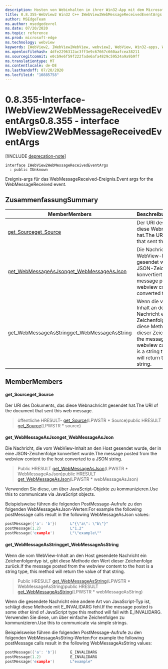 ```yaml
---
description: Hosten von Webinhalten in ihrer Win32-App mit dem Microsoft Edge WebView2-Steuerelement
title: 0.8.355-WebView2 Win32 C++ IWebView2WebMessageReceivedEventArgs
author: MSEdgeTeam
ms.author: msedgedevrel
ms.date: 07/20/2020
ms.topic: reference
ms.prod: microsoft-edge
ms.technology: webview
keywords: IWebView2, IWebView2WebView, webview2, WebView, Win32-apps, Win32, Edge
ms.openlocfilehash: 4dfe2296312ac3ff3e9c67667c660aafcea38211
ms.sourcegitcommit: e0cb9e6f59f222fade6afa4829c59524a9a9b9ff
ms.translationtype: MT
ms.contentlocale: de-DE
ms.lasthandoff: 07/20/2020
ms.locfileid: "10885758"
---
```

# <span data-ttu-id="fdb66-104">0.8.355-Interface-IWebView2WebMessageReceivedEventArgs</span><span class="sxs-lookup"><span data-stu-id="fdb66-104">0.8.355 - interface IWebView2WebMessageReceivedEventArgs</span></span> 

[!INCLUDE [deprecation-note](../../includes/deprecation-note.md)]

```
interface IWebView2WebMessageReceivedEventArgs
  : public IUnknown
```

<span data-ttu-id="fdb66-105">Ereignis-args für das WebMessageReceived-Ereignis.</span><span class="sxs-lookup"><span data-stu-id="fdb66-105">Event args for the WebMessageReceived event.</span></span>

## <span data-ttu-id="fdb66-106">Zusammenfassung</span><span class="sxs-lookup"><span data-stu-id="fdb66-106">Summary</span></span>

 <span data-ttu-id="fdb66-107">Member</span><span class="sxs-lookup"><span data-stu-id="fdb66-107">Members</span></span>                        | <span data-ttu-id="fdb66-108">Beschreibungen</span><span class="sxs-lookup"><span data-stu-id="fdb66-108">Descriptions</span></span>
--------------------------------|---------------------------------------------
[<span data-ttu-id="fdb66-109">get_Source</span><span class="sxs-lookup"><span data-stu-id="fdb66-109">get_Source</span></span>](#get_source) | <span data-ttu-id="fdb66-110">Der URI des Dokuments, das diese Webnachricht gesendet hat.</span><span class="sxs-lookup"><span data-stu-id="fdb66-110">The URI of the document that sent this web message.</span></span>
[<span data-ttu-id="fdb66-111">get_WebMessageAsJson</span><span class="sxs-lookup"><span data-stu-id="fdb66-111">get_WebMessageAsJson</span></span>](#get_webmessageasjson) | <span data-ttu-id="fdb66-112">Die Nachricht, die vom WebView-Inhalt an den Host gesendet wurde, der in eine JSON-Zeichenfolge konvertiert wurde.</span><span class="sxs-lookup"><span data-stu-id="fdb66-112">The message posted from the webview content to the host converted to a JSON string.</span></span>
[<span data-ttu-id="fdb66-113">get_WebMessageAsString</span><span class="sxs-lookup"><span data-stu-id="fdb66-113">get_WebMessageAsString</span></span>](#get_webmessageasstring) | <span data-ttu-id="fdb66-114">Wenn die vom WebView-Inhalt an den Host gesendete Nachricht ein Zeichenfolgentyp ist, gibt diese Methode den Wert dieser Zeichenfolge zurück.</span><span class="sxs-lookup"><span data-stu-id="fdb66-114">If the message posted from the webview content to the host is a string type, this method will return the value of that string.</span></span>

## <span data-ttu-id="fdb66-115">Member</span><span class="sxs-lookup"><span data-stu-id="fdb66-115">Members</span></span>

#### <span data-ttu-id="fdb66-116">get_Source</span><span class="sxs-lookup"><span data-stu-id="fdb66-116">get_Source</span></span> 

<span data-ttu-id="fdb66-117">Der URI des Dokuments, das diese Webnachricht gesendet hat.</span><span class="sxs-lookup"><span data-stu-id="fdb66-117">The URI of the document that sent this web message.</span></span>

> <span data-ttu-id="fdb66-118">öffentliche HRESULT- [get_Source](#get_source)(LPWSTR \* Source)</span><span class="sxs-lookup"><span data-stu-id="fdb66-118">public HRESULT [get_Source](#get_source)(LPWSTR \* source)</span></span>

#### <span data-ttu-id="fdb66-119">get_WebMessageAsJson</span><span class="sxs-lookup"><span data-stu-id="fdb66-119">get_WebMessageAsJson</span></span> 

<span data-ttu-id="fdb66-120">Die Nachricht, die vom WebView-Inhalt an den Host gesendet wurde, der in eine JSON-Zeichenfolge konvertiert wurde.</span><span class="sxs-lookup"><span data-stu-id="fdb66-120">The message posted from the webview content to the host converted to a JSON string.</span></span>

> <span data-ttu-id="fdb66-121">Public HRESULT [get_WebMessageAsJson](#get_webmessageasjson)(LPWSTR \* WebMessageAsJson)</span><span class="sxs-lookup"><span data-stu-id="fdb66-121">public HRESULT [get_WebMessageAsJson](#get_webmessageasjson)(LPWSTR \* webMessageAsJson)</span></span>

<span data-ttu-id="fdb66-122">Verwenden Sie diese, um über JavaScript-Objekte zu kommunizieren.</span><span class="sxs-lookup"><span data-stu-id="fdb66-122">Use this to communicate via JavaScript objects.</span></span>

<span data-ttu-id="fdb66-123">Beispielsweise führen die folgenden PostMessage-Aufrufe zu den folgenden WebMessageAsJson-Werten:</span><span class="sxs-lookup"><span data-stu-id="fdb66-123">For example the following postMessage calls result in the following WebMessageAsJson values:</span></span>

```cpp
postMessage({'a': 'b'})      L"{\"a\": \"b\"}"
postMessage(1.2)             L"1.2"
postMessage('example')       L"\"example\""
```

#### <span data-ttu-id="fdb66-124">get_WebMessageAsString</span><span class="sxs-lookup"><span data-stu-id="fdb66-124">get_WebMessageAsString</span></span> 

<span data-ttu-id="fdb66-125">Wenn die vom WebView-Inhalt an den Host gesendete Nachricht ein Zeichenfolgentyp ist, gibt diese Methode den Wert dieser Zeichenfolge zurück.</span><span class="sxs-lookup"><span data-stu-id="fdb66-125">If the message posted from the webview content to the host is a string type, this method will return the value of that string.</span></span>

> <span data-ttu-id="fdb66-126">Public HRESULT [get_WebMessageAsString](#get_webmessageasstring)(LPWSTR \* WebMessageAsString)</span><span class="sxs-lookup"><span data-stu-id="fdb66-126">public HRESULT [get_WebMessageAsString](#get_webmessageasstring)(LPWSTR \* webMessageAsString)</span></span>

<span data-ttu-id="fdb66-127">Wenn die gesendete Nachricht eine andere Art von JavaScript-Typ ist, schlägt diese Methode mit E_INVALIDARG fehl.</span><span class="sxs-lookup"><span data-stu-id="fdb66-127">If the message posted is some other kind of JavaScript type this method will fail with E_INVALIDARG.</span></span> <span data-ttu-id="fdb66-128">Verwenden Sie diese, um über einfache Zeichenfolgen zu kommunizieren.</span><span class="sxs-lookup"><span data-stu-id="fdb66-128">Use this to communicate via simple strings.</span></span>

<span data-ttu-id="fdb66-129">Beispielsweise führen die folgenden PostMessage-Aufrufe zu den folgenden WebMessageAsString-Werten:</span><span class="sxs-lookup"><span data-stu-id="fdb66-129">For example the following postMessage calls result in the following WebMessageAsString values:</span></span>

```cpp
postMessage({'a': 'b'})      E_INVALIDARG
postMessage(1.2)             E_INVALIDARG
postMessage('example')       L"example"
```

